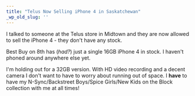 ```yaml
---
title: "Telus Now Selling iPhone 4 in Saskatchewan"
_wp_old_slug: ''
---
```

<p>I talked to someone at the Telus store in Midtown and they are now allowed to sell the iPhone 4 - they don't have any stock.</p>
<p>Best Buy on 8th has (<em>had?</em>) just a single 16GB iPhone 4 in stock.  I haven't phoned around anywhere else yet.</p>
<p>I'm holding out for a 32GB version.  With HD video recording and a decent camera I don't want to have to worry about running out of space.  I <strong>have</strong> to have my N-Sync/Backstreet Boys/Spice Girls/New Kids on the Block collection with me at all times!</p>
